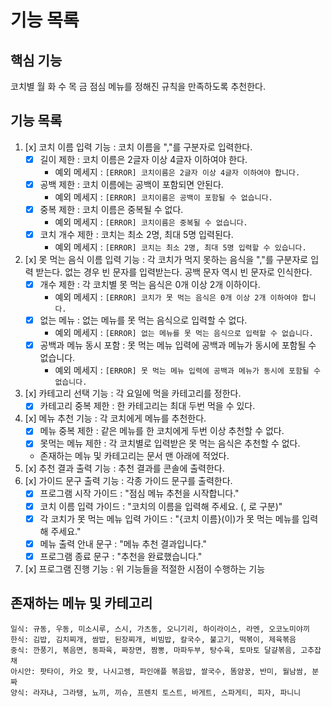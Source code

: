 # 기능 목록

## 핵심 기능

코치별 월 화 수 목 금 점심 메뉴를 정해진 규칙을 만족하도록 추천한다.

## 기능 목록

1. [x] 코치 이름 입력 기능 : 코치 이름을 ","를 구분자로 입력한다.
    - [x] 길이 제한 : 코치 이름은 2글자 이상 4글자 이하여야 한다.
        - 예외 메세지 : `[ERROR] 코치이름은 2글자 이상 4글자 이하여야 합니다.`
    - [x] 공백 제한 : 코치 이름에는 공백이 포함되면 안된다.
        - 예외 메세지 : `[ERROR] 코치이름은 공백이 포함될 수 없습니다.`
    - [x] 중복 제한 : 코치 이름은 중복될 수 없다.
        - 예외 메세지 : `[ERROR] 코치이름은 중복될 수 없습니다.`
    - [x] 코치 개수 제한 : 코치는 최소 2명, 최대 5명 입력된다.
        - 예외 메세지 : `[ERROR] 코치는 최소 2명, 최대 5명 입력할 수 있습니다.`
2. [x] 못 먹는 음식 이름 입력 기능 : 각 코치가 먹지 못하는 음식을 ","를 구분자로 입력 받는다. 없는 경우 빈 문자를 입력받는다. 공백 문자 역시 빈 문자로 인식한다.
    - [x] 개수 제한 : 각 코치별 못 먹는 음식은 0개 이상 2개 이하이다.
        - 예외 메세지 : `[ERROR] 코치가 못 먹는 음식은 0개 이상 2개 이하여야 합니다.`
    - [x] 없는 메뉴 : 없는 메뉴를 못 먹는 음식으로 입력할 수 없다.
        - 예외 메세지 : `[ERROR] 없는 메뉴를 못 먹는 음식으로 입력할 수 없습니다.`
    - [x] 공백과 메뉴 동시 포함 : 못 먹는 메뉴 입력에 공백과 메뉴가 동시에 포함될 수 없습니다.
        - 예외 메세지 : `[ERROR] 못 먹는 메뉴 입력에 공백과 메뉴가 동시에 포함될 수 없습니다.`
3. [x] 카테고리 선택 기능 : 각 요일에 먹을 카테고리를 정한다.
    - [x] 카테고리 중복 제한 : 한 카테고리는 최대 두번 먹을 수 있다.
4. [x] 메뉴 추천 기능 : 각 코치에게 메뉴를 추천한다.
    - [x] 메뉴 중복 제한 : 같은 메뉴를 한 코치에게 두번 이상 추천할 수 없다.
    - [x] 못먹는 메뉴 제한 : 각 코치별로 입력받은 못 먹는 음식은 추천할 수 없다.
    - 존재하는 메뉴 및 카테고리는 문서 맨 아래에 적었다.
5. [x] 추천 결과 출력 기능 : 추천 결과를 콘솔에 출력한다.
6. [x] 가이드 문구 출력 기능 : 각종 가이드 문구를 출력한다.
    - [x] 프로그램 시작 가이드 : "점심 메뉴 추천을 시작합니다."
    - [x] 코치 이름 입력 가이드 : "코치의 이름을 입력해 주세요. (, 로 구분)"
    - [x] 각 코치가 못 먹는 메뉴 입력 가이드 : "{코치 이름}(이)가 못 먹는 메뉴를 입력해 주세요."
    - [x] 메뉴 출력 안내 문구 : "메뉴 추천 결과입니다."
    - [x] 프로그램 종료 문구 : "추천을 완료했습니다."
7. [x] 프로그램 진행 기능 : 위 기능들을 적절한 시점이 수행하는 기능

## 존재하는 메뉴 및 카테고리

```
일식: 규동, 우동, 미소시루, 스시, 가츠동, 오니기리, 하이라이스, 라멘, 오코노미야끼
한식: 김밥, 김치찌개, 쌈밥, 된장찌개, 비빔밥, 칼국수, 불고기, 떡볶이, 제육볶음
중식: 깐풍기, 볶음면, 동파육, 짜장면, 짬뽕, 마파두부, 탕수육, 토마토 달걀볶음, 고추잡채
아시안: 팟타이, 카오 팟, 나시고렝, 파인애플 볶음밥, 쌀국수, 똠얌꿍, 반미, 월남쌈, 분짜
양식: 라자냐, 그라탱, 뇨끼, 끼슈, 프렌치 토스트, 바게트, 스파게티, 피자, 파니니
```